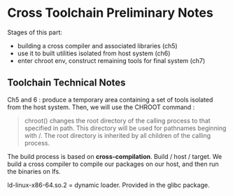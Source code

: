 # Cross Toolchain Preliminary Notes

Stages of this part:
- building a cross compiler and associated libraries (ch5)
- use it to built utilities isolated from host system (ch6)
- enter chroot env, construct remaining tools for final system (ch7)

## Toolchain Technical Notes

Ch5 and 6 : produce a temporary area containing a set of tools isolated from the host system. Then, we will use the CHROOT command :
> chroot() changes the root directory of the calling process to that specified in path. This directory will be used for pathnames beginning with /. The root directory is inherited by all children of the calling process.

The build process is based on **cross-compilation**. Build / host / target.
We build a cross compiler to compile our packages on our host, and then run the binaries on lfs.

ld-linux-x86-64.so.2 = dynamic loader. Provided in the glibc package. 
